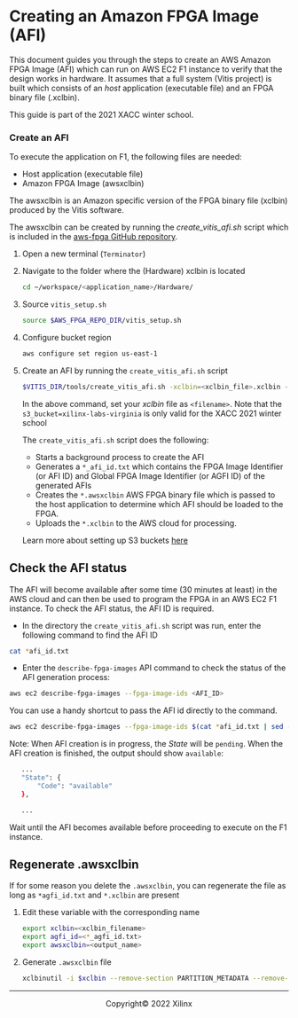 # Creating an Amazon FPGA Image (AFI)

This document guides you through the steps to create an AWS Amazon FPGA Image (AFI) which can run on AWS EC2 F1 instance to verify that the design works in hardware. It assumes that a full system (Vitis project) is built which consists of an *host* application (executable file) and an FPGA binary file (.xclbin).

This guide is part of the 2021 XACC winter school.

### Create an AFI

To execute the application on F1, the following files are needed:

- Host application (executable file)
- Amazon FPGA Image (awsxclbin)

The awsxclbin is an Amazon specific version of the FPGA binary file (xclbin) produced by the Vitis software.

The awsxclbin can be created by running the *create\_vitis\_afi.sh* script which is included in the [aws-fpga GitHub repository](https://github.com/aws/aws-fpga).

1. Open a new terminal (`Terminator`)

1. Navigate to the folder where the (Hardware) xclbin is located

    ```sh
    cd ~/workspace/<application_name>/Hardware/
    ```

1. Source `vitis_setup.sh`

    ```sh
    source $AWS_FPGA_REPO_DIR/vitis_setup.sh
    ```

1. Configure bucket region

    ```sh
    aws configure set region us-east-1
    ```

1. Create an AFI by running the `create_vitis_afi.sh` script

    ```sh
    $VITIS_DIR/tools/create_vitis_afi.sh -xclbin=<xclbin_file>.xclbin -s3_bucket=xilinx-labs-virginia -s3_dcp_key=dcp -s3_logs_key=log
    ```
    
    In the above command, set your *xclbin* file as `<filename>`. Note that the `s3_bucket=xilinx-labs-virginia` is only valid for the XACC 2021 winter school

    The `create_vitis_afi.sh` script does the following:

    - Starts a background process to create the AFI
    - Generates a `*_afi_id.txt` which contains the FPGA Image Identifier (or AFI ID) and Global FPGA Image Identifier (or AGFI ID) of the generated AFIs
    - Creates the `*.awsxclbin` AWS FPGA binary file which is passed to the host application to determine which AFI should be loaded to the FPGA.
    - Uploads the `*.xclbin` to the AWS cloud for processing.

    Learn more about setting up S3 buckets [here](https://github.com/aws/aws-fpga/blob/master/Vitis/docs/Setup_AWS_CLI_and_S3_Bucket.md)  

## Check the AFI status

The AFI will become available after some time (30 minutes at least) in the AWS cloud and can then be used to program the FPGA in an AWS EC2 F1 instance. To check the AFI status, the AFI ID is required.

* In the directory the `create_vitis_afi.sh` script was run, enter the following command to find the AFI ID  

```sh
cat *afi_id.txt
```

* Enter the `describe-fpga-images` API command to check the status of the AFI generation process:

```sh
aws ec2 describe-fpga-images --fpga-image-ids <AFI_ID>
```

You can use a handy shortcut to pass the AFI id directly to the command.

```sh
aws ec2 describe-fpga-images --fpga-image-ids $(cat *afi_id.txt | sed -n '2p' | tr -d '",' | sed 's/.*://')
```

Note: When AFI creation is in progress, the *State* will be `pending`. When the AFI creation is finished, the output should show `available`:

```sh
   ...
   "State": {
       "Code": "available"
   },

   ...
```

Wait until the AFI becomes available before proceeding to execute on the F1 instance.

## Regenerate .awsxclbin

If for some reason you delete the `.awsxclbin`, you can regenerate the file as long as `*agfi_id.txt` and `*.xclbin` are present

1. Edit these variable with the corresponding name
    
    ```sh
    export xclbin=<xclbin_filename>
    export agfi_id=<*_agfi_id.txt>
    export awsxclbin=<output_name>
    ```
    
1. Generate `.awsxclbin` file

    ```sh
    xclbinutil -i $xclbin --remove-section PARTITION_METADATA --remove-section SYSTEM_METADATA --replace-section BITSTREAM:RAW:${agfi_id} -o ${awsxclbin}.awsxclbin
    ```


---------------------------------------
<p align="center">Copyright&copy; 2022 Xilinx</p>
